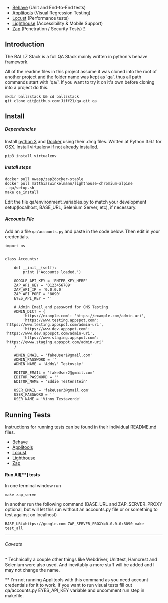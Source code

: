 * [Behave](/e2e) (Unit and End-to-End tests)
* [Applitools](/visual) (Visual Regression Testing)
* [Locust](/performance) (Performance tests)
* [Lighthouse](/accessibility) (Accessibility & Mobile Support)
* [Zap](/security) (Penetration / Security Tests)
[\*](#caveats)



## Introduction

The BALLZ Stack is a full QA Stack mainly written in python's behave framework.

All of the readme files in this project assume it was cloned into the root of another project and the folder name was kept as 'qa', thus all path commands start with 'qa/'. If you want to try it on it's own before cloning into a project do this.
```
mkdir ballzstack && cd ballzstack
git clone git@github.com:Jiff21/qa.git qa
```

## Install
##### Dependancies
Install [python 3](https://www.python.org/downloads/) and [Docker](https://store.docker.com/editions/community/docker-ce-desktop-mac) using their .dmg files. Written at Python 3.6.1 for OSX.
Install virtualenv if not already installed.
```
pip3 install virtualenv
```
##### Install steps
```
docker pull owasp/zap2docker-stable
docker pull matthiaswinkelmann/lighthouse-chromium-alpine
. qa/setup.sh
make qa_install
```

Edit the file qa/environment_variables.py to match your development setup(localhost, BASE_URL, Selenium Server, etc), if necessary.

##### Accounts File
Add an a file ```qa/accounts.py``` and paste in the code below. Then edit in your credentials.
```
import os


class Accounts:

    def __init__(self):
        print ('Accounts loaded.')

    GOOGLE_API_KEY = 'ENTER_KEY_HERE'
    ZAP_API_KEY = '0123456789'
    ZAP_API_IP = '0.0.0.0'
    ZAP_API_PORT = '8090'
    EYES_API_KEY = ''

    # Admin Email and password for CMS Testing
    ADMIN_DICT = {
        'https://example.com': 'https://example.com/admin-uri',
        'https://www.testing.appspot.com': 'https://www.testing.appspot.com/admin-uri',
        'https://www.dev.appspot.com': 'https://www.dev.appspot.com/admin-uri',
        'https://www.staging.appspot.com': 'https://ewww.staging.appspot.com/admin-uri'
    }

    ADMIN_EMAIL = 'fakeUser1@gmail.com'
    ADMIN_PASSWORD = ''
    ADMIN_NAME = 'Addy\' Testovsky'

    EDITOR_EMAIL = 'fakeUser2@gmail.com'
    EDITOR_PASSWORD = ''
    EDITOR_NAME = 'Eddie Testenstein'

    USER_EMAIL = 'fakeUser3@gmail.com'
    USER_PASSWORD = ''
    USER_NAME = 'Vinny Testaverde'

```

## Running Tests
Instructions for running tests can be found in their individual README.md files.
* [Behave](/e2e#running-tests)
* [Applitools](/visual)
* [Locust](/performance#running-tests)
* [Lighthouse](/accessibility#running-tests)
* [Zap](/security#running-tests)

#### Run All[\*\*] tests

In one terminal window run
```
make zap_serve
```

In another run the following command (BASE_URL and ZAP_SERVER_PROXY optional, but will let this run without an accounts.py file or or something to test against on localhost)
```
BASE_URL=https://google.com ZAP_SERVER_PROXY=0.0.0.0:8090 make test_all
```


---

###### Caveats
\* Technically a couple other things like Webdriver, Unittest, Hamcrest and Selenium were also used. And inevitably a more stuff will be added and I may not change the name.

\*\* I'm not running Applitools with this command as you need account credentials for it to work. If you want to run visual tests fill out qa/accounts.py EYES_API_KEY variable and uncomment run step in makefile. 
